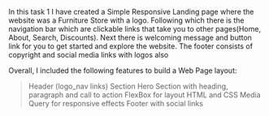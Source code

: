 In this task 1 I have created a Simple Responsive Landing page where the website was a Furniture Store with a logo. Following which
there is the navigation bar which are clickable links that take you to other pages(Home, About, Search, Discounts). Next there is
welcoming message and button link for you to get started and explore the website. The footer consists of copyright and social media
links with logos also

Overall, I included the following features to build a Web Page layout:
> Header (logo_nav links) Section
> Hero Section with heading, paragraph and call to action
> FlexBox for layout
> HTML and CSS
> Media Query for responsive effects
> Footer with social links
